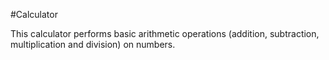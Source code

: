 #Calculator

This calculator performs basic arithmetic operations (addition, subtraction, multiplication and division) on numbers.
